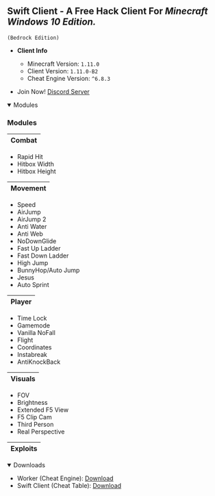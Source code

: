## **Swift Client** - A Free Hack Client For **_Minecraft Windows 10 Edition._**

`(Bedrock Edition)`


- **Client Info**
  - Minecraft Version: `1.11.0`
  - Client Version: `1.11.0-B2`
  - Cheat Engine Version: `^6.8.3`


- Join Now! [Discord Server](https://discord.gg/5TEq87Z)

<details open>
<summary>Modules</summary>

### Modules

Combat| 
------| 
- Rapid Hit
- Hitbox Width
- Hitbox Height

Movement| 
------| 
- Speed
- AirJump
- AirJump 2
- Anti Water
- Anti Web
- NoDownGlide
- Fast Up Ladder
- Fast Down Ladder
- High Jump
- BunnyHop/Auto Jump
- Jesus
- Auto Sprint

Player|
------|
- Time Lock
- Gamemode
- Vanilla NoFall
- Flight
- Coordinates
- Instabreak
- AntiKnockBack

Visuals|
------|
- FOV
- Brightness
- Extended F5 View
- F5 Clip Cam
- Third Person
- Real Perspective

Exploits|
------|



</details>


<details open>
<summary>Downloads</summary>

- Worker (Cheat Engine): [Download](https://cheatengine.org)
- Swift Client (Cheat Table): [Download](https://github.com/EchoHackCmd/Swift-Client/releases)


</details>
<br>
<br>
